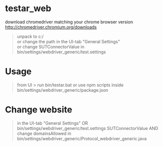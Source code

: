 # testar_web

download chromedriver matching your chrome browser version
http://chromedriver.chromium.org/downloads
> unpack to c:/\
> or change the path in the UI-tab "General Settings"\
> or change SUTConnectorValue in bin/settings/webdriver_generic/test.settings

# Usage
> from UI > run bin/testar.bat
> or use npm scripts inside bin/settings/webdriver_generic/package.json

# Change website
> in the UI-tab "General Settings" OR bin/settings/webdriver_generic/test.settings SUTConnectorValue
> AND change domainsAllowed in bin/settings/webdriver_generic/Protocol_webdriver_generic.java

